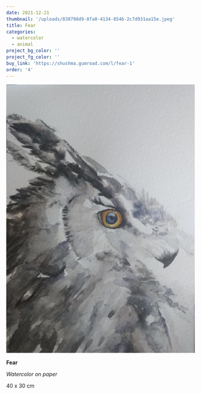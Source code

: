 ```yaml
---
date: 2021-12-21
thumbnail: '/uploads/838798d9-8fa0-4134-8546-2c7d931aa15e.jpeg'
title: Fear
categories:
  - watercolor
  - animal
project_bg_color: ''
project_fg_color: ''
buy_link: 'https://shushma.gumroad.com/l/fear-1'
order: '4'
---
```


![](/uploads/838798d9-8fa0-4134-8546-2c7d931aa15e.jpeg)

**Fear**

_Watercolor on paper_

40 x 30 cm
